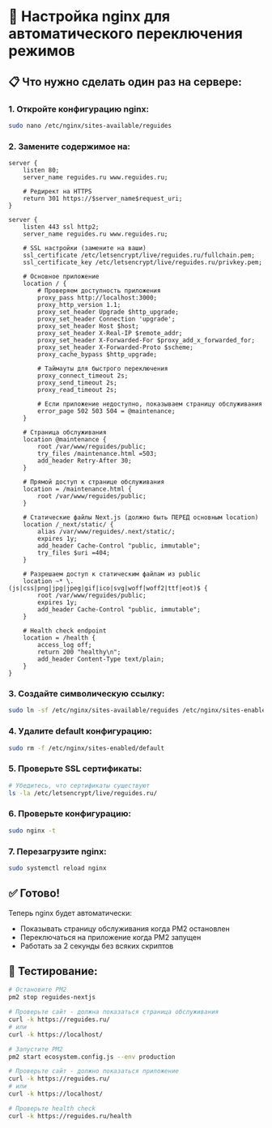 # 🔧 Настройка nginx для автоматического переключения режимов

## **📋 Что нужно сделать один раз на сервере:**

### **1. Откройте конфигурацию nginx:**
```bash
sudo nano /etc/nginx/sites-available/reguides
```

### **2. Замените содержимое на:**
```nginx
server {
    listen 80;
    server_name reguides.ru www.reguides.ru;
    
    # Редирект на HTTPS
    return 301 https://$server_name$request_uri;
}

server {
    listen 443 ssl http2;
    server_name reguides.ru www.reguides.ru;
    
    # SSL настройки (замените на ваши)
    ssl_certificate /etc/letsencrypt/live/reguides.ru/fullchain.pem;
    ssl_certificate_key /etc/letsencrypt/live/reguides.ru/privkey.pem;
    
    # Основное приложение
    location / {
        # Проверяем доступность приложения
        proxy_pass http://localhost:3000;
        proxy_http_version 1.1;
        proxy_set_header Upgrade $http_upgrade;
        proxy_set_header Connection 'upgrade';
        proxy_set_header Host $host;
        proxy_set_header X-Real-IP $remote_addr;
        proxy_set_header X-Forwarded-For $proxy_add_x_forwarded_for;
        proxy_set_header X-Forwarded-Proto $scheme;
        proxy_cache_bypass $http_upgrade;
        
        # Таймауты для быстрого переключения
        proxy_connect_timeout 2s;
        proxy_send_timeout 2s;
        proxy_read_timeout 2s;
        
        # Если приложение недоступно, показываем страницу обслуживания
        error_page 502 503 504 = @maintenance;
    }

    # Страница обслуживания
    location @maintenance {
        root /var/www/reguides/public;
        try_files /maintenance.html =503;
        add_header Retry-After 30;
    }

    # Прямой доступ к странице обслуживания
    location = /maintenance.html {
        root /var/www/reguides/public;
    }

    # Статические файлы Next.js (должно быть ПЕРЕД основным location)
    location /_next/static/ {
        alias /var/www/reguides/.next/static/;
        expires 1y;
        add_header Cache-Control "public, immutable";
        try_files $uri =404;
    }

    # Разрешаем доступ к статическим файлам из public
    location ~* \.(js|css|png|jpg|jpeg|gif|ico|svg|woff|woff2|ttf|eot)$ {
        root /var/www/reguides/public;
        expires 1y;
        add_header Cache-Control "public, immutable";
    }

    # Health check endpoint
    location = /health {
        access_log off;
        return 200 "healthy\n";
        add_header Content-Type text/plain;
    }
}
```

### **3. Создайте символическую ссылку:**
```bash
sudo ln -sf /etc/nginx/sites-available/reguides /etc/nginx/sites-enabled/reguides
```

### **4. Удалите default конфигурацию:**
```bash
sudo rm -f /etc/nginx/sites-enabled/default
```

### **5. Проверьте SSL сертификаты:**
```bash
# Убедитесь, что сертификаты существуют
ls -la /etc/letsencrypt/live/reguides.ru/
```

### **6. Проверьте конфигурацию:**
```bash
sudo nginx -t
```

### **7. Перезагрузите nginx:**
```bash
sudo systemctl reload nginx
```

## **✅ Готово!**

Теперь nginx будет автоматически:
- Показывать страницу обслуживания когда PM2 остановлен
- Переключаться на приложение когда PM2 запущен
- Работать за 2 секунды без всяких скриптов

## **🧪 Тестирование:**

```bash
# Остановите PM2
pm2 stop reguides-nextjs

# Проверьте сайт - должна показаться страница обслуживания
curl -k https://reguides.ru/
# или
curl -k https://localhost/

# Запустите PM2
pm2 start ecosystem.config.js --env production

# Проверьте сайт - должно показаться приложение
curl -k https://reguides.ru/
# или
curl -k https://localhost/

# Проверьте health check
curl -k https://reguides.ru/health
```
